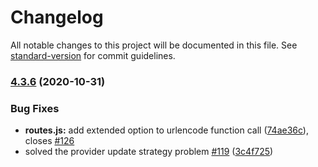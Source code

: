 # Changelog

All notable changes to this project will be documented in this file. See [standard-version](https://github.com/conventional-changelog/standard-version) for commit guidelines.

### [4.3.6](https://github.com/GluuFederation/gluu-passport/compare/v4.3.5...v4.3.6) (2020-10-31)

### Bug Fixes

* **routes.js:** add extended option to urlencode function call ([74ae36c](https://github.com/GluuFederation/gluu-passport/commit/74ae36ca692423130bab5adccc7222c7fd8dc2b1)), closes [#126](https://github.com/GluuFederation/gluu-passport/issues/126)
* solved the provider update strategy problem [#119](https://github.com/GluuFederation/gluu-passport/issues/119) ([3c4f725](https://github.com/GluuFederation/gluu-passport/commit/3c4f725003d2bfec1f8677b51b19b6ff01b512a5))
